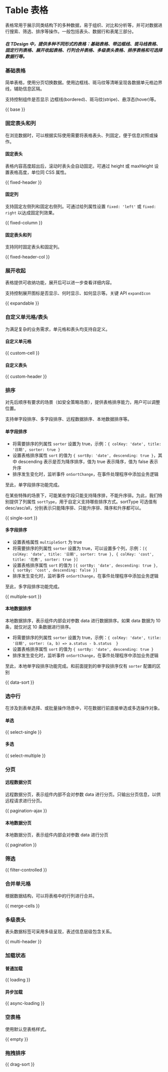 # Table 表格

表格常用于展示同类结构下的多种数据，易于组织、对比和分析等，并可对数据进行搜索、筛选、排序等操作。一般包括表头、数据行和表尾三部分。

##### 在 TDesign 中，提供多种不同形式的表格：基础表格、带边框线、斑马线表格、固定行列表格、展开收起表格、行列合并表格、多级表头表格、排序表格和可选择数据行等。

### 基础表格

简单表格，使用分页切换数据。使用边框线、斑马纹等清晰呈现各数据单元格边界线，辅助信息区隔。

支持控制组件是否显示 边框线(bordered)、斑马纹(stripe)、悬浮态(hover)等。

{{ base }}

### 固定表头和列


在浏览数据时，可以根据实际使用需要将表格表头、列固定，便于信息对照或操作。

#### 固定表头

表格内容高度超出后，滚动时表头会自动固定。可通过 height 或 maxHeight 设置表格高度，单位同 CSS 属性。

{{ fixed-header }}

#### 固定列

支持固定左侧列和固定右侧列。可通过给列属性设置 `fixed: 'left'` 或 `fixed: right` 以达成固定列效果。

{{ fixed-column }}

#### 固定表头和列

支持同时固定表头和固定列。

{{ fixed-header-col }}

### 展开收起

表格提供可收纳功能，展开后可以进一步查看详细内容。

支持控制展开图标是否显示、何时显示、如何显示等。关键 API `expandIcon`

{{ expandable }}

### 自定义单元格/表头

为满足复杂的业务需求，单元格和表头均支持自定义。

#### 自定义单元格

{{ custom-cell }}

#### 自定义表头

{{ custom-header }}

### 排序

对先后顺序有要求的场景（如安全策略场景），提供表格排序能力，用户可以调整位置。

支持单字段排序、多字段排序、远程数据排序、本地数据排序等。

#### 单字段排序

- 将需要排序的列属性 `sorter` 设置为 true，示例：`{ colKey: 'date', title: '日期', sorter: true }`
- 设置表格排序属性 `sort` 的值为 `{ sortBy: 'date', descending: true }`，其中 descending 表示是否为降序排序，值为 true 表示降序，值为 false 表示升序
- 排序发生变化时，监听事件 `onSortChange`，在事件处理程序中添加业务逻辑

至此，单字段排序功能完成。

在某些特殊的场景下，可能某些字段只能支持降序排，不能升序徘。为此，我们特别提供了列属性 `sortType`，用于自定义支持哪些排序方式。sortType 可选值有 desc/asc/all，分别表示只能降序徘、只能升序徘、降序和升序都可以。

{{ single-sort }}

#### 多字段排序

- 设置表格属性 `multipleSort` 为 true
- 将需要排序的列属性 `sorter` 设置为 true，可以设置多个列，示例：`[{ colKey: 'date', title: '日期', sorter: true }, { colKey: 'cost', title: '花费', sorter: true }]`
- 设置表格排序属性 `sort` 的值为 `[{ sortBy: 'date', descending: true }, { sortBy: 'cost', descending: false }]`
- 排序发生变化时，监听事件 `onSortChange`，在事件处理程序中添加业务逻辑

至此，多字段排序功能完成。

{{ multiple-sort }}

#### 本地数据排序

本地数据排序，表示组件内部会对参数 data 进行数据排序。如果 data 数据为 10 条，就仅对这 10 条数据进行排序。

- 将需要排序的列属性 `sorter` 设置为 true，示例：`{ colKey: 'date', title: '日期', sorter: (a, b) => a.status - b.status  }`
- 设置表格排序属性 `sort` 的值为 `{ sortBy: 'date', descending: true }`
- 排序发生变化时，监听事件 `onSortChange`，在事件处理程序中添加业务逻辑

至此，本地单字段排序功能完成。和前面提到的单字段排序仅有 `sorter` 配置的区别

{{ data-sort }}

### 选中行

在涉及到表单选择、或批量操作场景中，可在数据行前直接单选或多选操作对象。

#### 单选

{{ select-single }}

#### 多选

{{ select-multiple }}
### 分页

#### 远程数据分页

远程数据分页，表示组件内部不会对参数 data 进行分页。只输出分页信息，以供远程请求进行分页。

{{ pagination-ajax }}
#### 本地数据分页

本地数据分页，表示组件内部会对参数 data 进行分页

{{ pagination }}

### 筛选

{{ filter-controlled }}

### 合并单元格

根据数据结构，可以将表格中的行列进行合并。

{{ merge-cells }}


### 多级表头

表头数据标签可采用多级呈现，表述信息层级包含关系。

{{ multi-header }}

### 加载状态

#### 普通加载

{{ loading }}

#### 异步加载

{{ async-loading }}

### 空表格

使用默认空表格样式。

{{ empty }}

### 拖拽排序

{{ drag-sort }}
